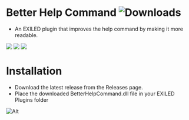 ﻿# Better Help Command ![Downloads](https://img.shields.io/github/downloads/louis1706/BetterHelpCommand/total)
* An EXILED plugin that improves the help command by making it more readable.

![](https://i.imgur.com/ocLq3BI.png)
![](https://i.imgur.com/YLGunaS.png)
![](https://i.imgur.com/7Z62KJT.png)

# Installation
* Download the latest release from the Releases page.
* Place the downloaded BetterHelpCommand.dll file in your EXILED Plugins folder

![Alt](https://repobeats.axiom.co/api/embed/c882eb3514e69e5e97c45ba19e13698795e3bdb1.svg "Repobeats analytics image")
